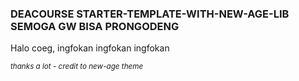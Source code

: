 ### DEACOURSE STARTER-TEMPLATE-WITH-NEW-AGE-LIB SEMOGA GW BISA PRONGODENG

<p>Halo coeg, ingfokan ingfokan ingfokan</p>
<small><i>thanks a lot - credit to new-age theme</i></small>